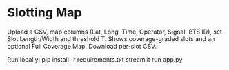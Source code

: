 # Slotting Map
Upload a CSV, map columns (Lat, Long, Time, Operator, Signal, BTS ID), set Slot Length/Width and threshold T.
Shows coverage-graded slots and an optional Full Coverage Map. Download per-slot CSV.

Run locally:
pip install -r requirements.txt
streamlit run app.py
